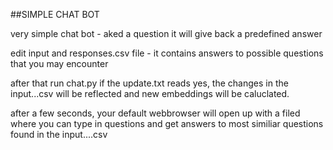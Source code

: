 ##SIMPLE CHAT BOT

very simple chat bot - aked a question it will give back a predefined answer

edit input and responses.csv file - it contains answers to possible questions that you may encounter

after that run chat.py
if the update.txt reads yes, the changes in the input...csv will be reflected and new embeddings will be caluclated.

after a few seconds, your default webbrowser will open up with a filed where you can type in questions and get answers to most similiar questions found in the input....csv
